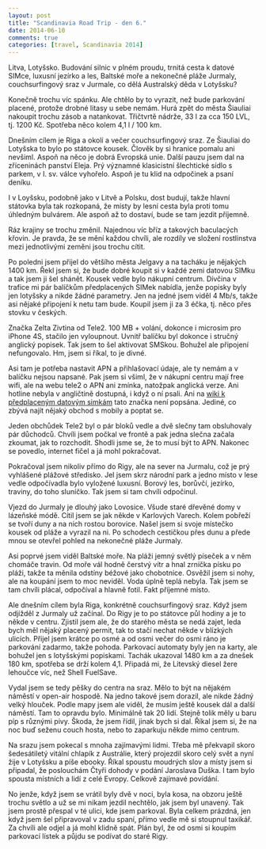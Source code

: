 ```yaml
---
layout: post
title: "Scandinavia Road Trip - den 6."
date: 2014-06-10
comments: true
categories: [travel, Scandinavia 2014]
---
```


Litva, Lotyšsko. Budování silnic v plném proudu, trnitá cesta k datové SIMce, luxusní jezírko a les, Baltské moře a nekonečné pláže Jurmaly, couchsurfingový sraz v Jurmale, co dělá Australský děda v Lotyšsku?

<!--more-->

Konečně trochu víc spánku. Ale chtělo by to vyrazit, než bude parkování placené, protože drobné litasy u sebe nemám. Hurá zpět do města Šiauliai nakoupit trochu zásob a natankovat. Třičtvrtě nádrže, 33 l za cca 150 LVL, tj. 1200 Kč. Spotřeba něco kolem 4,1 l / 100 km.

Dnešním cílem je Riga a okolí a večer couchsurfingový sraz. Ze Šiauliai do Lotyšska to bylo po státovce kousek. Člověk by si hranice pomalu ani nevšiml. Aspoň na něco je dobrá Evropská unie. Další pauzu jsem dal na zříceninách panství Eleja. Prý významné klasicistní šlechtické sídlo s parkem, v I. sv. válce vyhořelo. Aspoň je tu klid na odpočinek a psaní deníku.

I v Loyšsku, podobně jako v Litvě a Polsku, dost budují, takže hlavní státovka byla tak rozkopaná, že místy by lesní cesta byla proti tomu úhledným bulvárem. Ale aspoň až to dostaví, bude se tam jezdit příjemně.

Ráz krajiny se trochu změnil. Najednou víc bříz a takových baculacých křovin. Je pravda, že se mění každou chvíli, ale rozdíly ve složení rostlinstva mezi jednotlivými zeměni jsou trochu cítit.

Po poledni jsem přijel do většího města Jelgavy a na tacháku je nějakých 1400 km. Řekl jsem si, že bude dobré koupit si v každé zemi datovou SIMku a tak jsem ji šel shánět. Kousek vedle bylo nákupní centrum. Dívčina v trafice mi pár balíčkům předplacených SIMek nabídla, jenže popisky byly jen lotyšsky a nikde žádné parametry. Jen na jedné jsem viděl 4 Mb/s, takže asi nějaké připojení k netu tam bude. Koupil jsem ji za 3 éčka, tj. něco přes stovku v českých.

Značka Zelta Zivtina od Tele2. 100 MB + volání, dokonce i microsim pro iPhone 4S, stačilo jen vyloupnout. Uvnitř balíčku byl dokonce i stručný anglický popisek. Tak jsem to šel aktivovat SMSkou. Bohužel ale připojení nefungovalo. Hm, jsem si říkal, to je divné.

Asi tam je potřeba nastavit APN a přihlašovací údaje, ale ty nemám a v balíčku nejsou napsané. Pak jsem si všiml, že v nákupní centru mají free wifi, ale na webu tele2 o APN ani zmínka, natožpak anglická verze. Ani hotline nebyla v angličtině dostupná, i když o ní psali. Ani na [wiki k předplaceným datovým simkám](prepaidwithdata.wikia.com/wiki/Latvia) tato značka není popsána. Jediné, co zbývá najít nějaký obchod s mobily a poptat se.

Jeden obchůdek Tele2 byl o pár bloků vedle a dvě slečny tam obsluhovaly pár důchodců. Chvíli jsem počkal ve frontě a pak jedna slečna začala zkoumat, jak to rozchodit. Shodli jsme se, že to musí být to APN. Nakonec se povedlo, internet fičel a já mohl pokračovat.

Pokračoval jsem nikoliv přímo do Rigy, ale na sever na Jurmalu, což je prý vyhlášené plážové středisko. Jel jsem skrz národní park a jedno místo v lese vedle odpočívadla bylo vyložené luxusní. Borový les, borůvčí, jezírko, traviny, do toho sluníčko. Tak jsem si tam chvíli odpočinul.

Vjezd do Jurmaly je dlouhý jako Lovosice. Všude staré dřevěné domy v lázeňské módě. Cítil jsem se jak někde v Karlových Varech. Kolem pobřeží se tvoří duny a na nich rostou borovice. Našel jsem si svoje místečko kousek od pláže a vyrazil na ni. Po schodech cestičkou přes dunu a přede mnou se otevřel pohled na nekonečné pláže Jurmaly.

Asi poprvé jsem viděl Baltské moře. Na pláži jemný světlý píseček a v něm chomáče travin. Od moře vál hodně čerstvý vítr a hnal zrníčka písku po pláži, takže ta měnila odstíny béžové jako chobotnice. Osvěžil jsem si nohy, ale na koupání jsem to moc neviděl. Voda úplně teplá nebyla. Tak jsem se tam chvíli plácal, odpočíval a hlavně fotil. Fakt příjemné místo.

Ale dnešním cílem byla Riga, konkrétně couchsurfingový sraz. Když jsem odjížděl z Jurmaly už začínal. Do Rigy je to po státovce půl hodiny a je to někde v centru. Zjistil jsem ale, že do starého města se nedá zajet, leda bych měl nějaký placený permit, tak to stačí nechat někde v blízkých ulicích. Přijel jsem krátce po osmé a od osmi večer do osmi ráno je parkování zadarmo, takže pohoda. Parkovací automaty byly jen na karty, ale bohužel jen s lotyšskými popiskami. Tachák ukazoval 1480 km a za dnešek 180 km, spotřeba se drží kolem 4,1. Připadá mi, že Litevský diesel žere lehoučce víc, než Shell FuelSave.

Vydal jsem se tedy pěšky do centra na sraz. Mělo to být na nějakém náměstí v open-air hospodě. Na jedno takové jsem dorazil, ale nikde žádný velký hlouček. Podle mapy jsem ale viděl, že musím ještě kousek dál a další náměstí. Tam to opravdu bylo. Minimálně tak 20 lidí. Stejně tolik měly u baru píp s různými pivy. Škoda, že jsem řídil, jinak bych si dal. Říkal jsem si, že na noc buď seženu couch hosta, nebo to zaparkuju někde mimo centrum.

Na srazu jsem pokecal s mnoha zajímavými lidmi. Třeba mě překvapil skoro šedesátiletý vitální chlapík z Austrálie, který projezdil skoro celý svět a nyní žije v Lotyšsku a píše ebooky. Říkal spoustu moudrých slov a místy jsem si připadal, že poslouchám Čtyři dohody v podání Jaroslava Duška. I tam bylo spousta místních a lidí z celé Evropy. Celkově zajímavé povídání.

No jenže, když jsem se vrátil byly dvě v noci, byla kosa, na obzoru ještě trochu světlo a už se mi nikam jezdil nechtělo, jak jsem byl unavený. Tak jsem prostě přespal v té ulici, kde jsem parkoval. Byla celkem prázdná, jen když jsem šel připravoval v zadu spaní, přímo vedle mě si stoupnul taxikář. Za chvíli ale odjel a já mohl klidně spát. Plán byl, že od osmi si koupím parkovací lístek a půjdu se podívat do staré Rigy.

